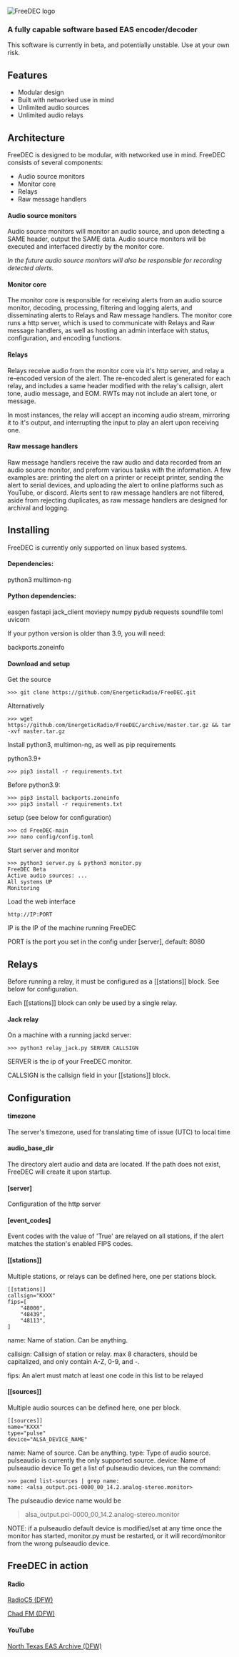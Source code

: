 ![FreeDEC logo](https://raw.githubusercontent.com/EnergeticRadio/FreeDEC/main/logo.svg "FreeDEC")
###  A fully capable software based EAS encoder/decoder

This software is currently in beta, and potentially unstable. Use at your own risk.

## Features
- Modular design
- Built with networked use in mind
- Unlimited audio sources
- Unlimited audio relays

## Architecture
FreeDEC is designed to be modular, with networked use in mind. FreeDEC consists of several components:
- Audio source monitors
- Monitor core
- Relays
- Raw message handlers

#### Audio source monitors
Audio source monitors will monitor an audio source, and upon detecting a SAME header, output the SAME data. Audio source monitors will be executed and interfaced directly by the monitor core.

*In the future audio source monitors will also be responsible for recording detected alerts.*

#### Monitor core
The monitor core is responsible for receiving alerts from an audio source monitor, decoding, processing, filtering and logging alerts, and disseminating alerts to Relays and Raw message handlers. The monitor core runs a http server, which is used to communicate with Relays and Raw message handlers, as well as hosting an admin interface with status, configuration, and encoding functions.

#### Relays
Relays receive audio from the monitor core via it's http server, and relay a re-encoded version of the alert. The re-encoded alert is generated for each relay, and includes a same header modified with the relay's callsign, alert tone, audio message, and EOM. RWTs may not include an alert tone, or message.

In most instances, the relay will accept an incoming audio stream, mirroring it to it's output, and interrupting the input to play an alert upon receiving one.

#### Raw message handlers
Raw message handlers receive the raw audio and data recorded from an audio source monitor, and preform various tasks with the information. A few examples are: printing the alert on a printer or receipt printer, sending the alert to serial devices, and uploading the alert to online platforms such as YouTube, or discord. Alerts sent to raw message handlers are not filtered, aside from rejecting duplicates, as raw message handlers are designed for archival and logging.

## Installing
FreeDEC is currently only supported on linux based systems.

#### Dependencies:
python3
multimon-ng

#### Python dependencies:
easgen
fastapi
jack_client
moviepy
numpy
pydub
requests
soundfile
toml
uvicorn

If your python version is older than 3.9, you will need:

backports.zoneinfo

#### Download and setup
Get the source
```
>>> git clone https://github.com/EnergeticRadio/FreeDEC.git
```

Alternatively
```
>>> wget https://github.com/EnergeticRadio/FreeDEC/archive/master.tar.gz && tar -xvf master.tar.gz
```

Install python3, multimon-ng, as well as pip requirements

python3.9+
```
>>> pip3 install -r requirements.txt
```

Before python3.9:
```
>>> pip3 install backports.zoneinfo
>>> pip3 install -r requirements.txt
```

setup (see below for configuration)
```
>>> cd FreeDEC-main
>>> nano config/config.toml
```

Start server and monitor
```
>>> python3 server.py & python3 monitor.py
FreeDEC Beta
Active audio sources: ...
All systems UP
Monitoring
```

Load the web interface
```
http://IP:PORT
```
IP is the IP of the machine running FreeDEC

PORT is the port you set in the config under [server], default: 8080

## Relays
Before running a relay, it must be configured as a [[stations]] block. See below for configuration.

Each [[stations]] block can only be used by a single relay. 

#### Jack relay
On a machine with a running jackd server:
```
>>> python3 relay_jack.py SERVER CALLSIGN
```

SERVER is the ip of your FreeDEC monitor.

CALLSIGN is the callsign field in your [[stations]] block.

## Configuration
#### timezone
The server's timezone, used for translating time of issue (UTC) to local time

#### audio_base_dir
The directory alert audio and data are located. If the path does not exist, FreeDEC will create it upon startup.

#### [server]
Configuration of the http server

#### [event_codes]
Event codes with the value of 'True' are relayed on all stations, if the alert matches the station's enabled FIPS codes.

#### [[stations]]

Multiple stations, or relays can be defined here, one per stations block.
```
[[stations]]
callsign="KXXX"
fips=[
    "48000",
    "48439",
    "48113",
]
````

name: Name of station. Can be anything.

callsign: Callsign of station or relay. max 8 characters, should be capitalized, and only contain A-Z, 0-9, and -.

fips: An alert must match at least one code in this list to be relayed

#### [[sources]]

Multiple audio sources can be defined here, one per block.
```
[[sources]]
name="KXXX"
type="pulse"
device="ALSA_DEVICE_NAME"
```

name: Name of source. Can be anything.
type: Type of audio source. pulseaudio is currently the only supported source.
device: Name of pulseaudio device
To get a list of pulseaudio devices, run the command:
```
>>> pacmd list-sources | grep name:
name: <alsa_output.pci-0000_00_14.2.analog-stereo.monitor>
```

The pulseaudio device name would be
> alsa_output.pci-0000_00_14.2.analog-stereo.monitor

NOTE: if a pulseaudio default device is modified/set at any time once the monitor has started,
monitor.py must be restarted, or it will record/monitor from the wrong pulseaudio device.

## FreeDEC in action
#### Radio
[RadioC5 (DFW)](https://radioc5.com "RadioC5 (DFW)")

[Chad FM (DFW)](https://mytuner-radio.com/radio/chad-fm-490035/ "Chad FM (DFW)")

#### YouTube
[North Texas EAS Archive (DFW)](https://www.youtube.com/channel/UCyN9A5gQVlQaEHZ1tZ27PfA "North Texas EAS Archive (DFW)")
